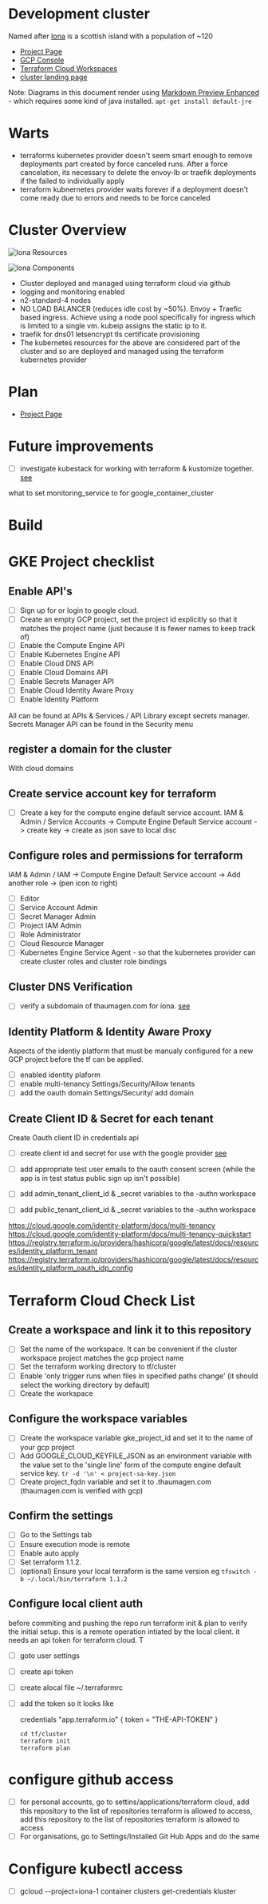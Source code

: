 # Development cluster

Named after [Iona](https://en.ikipedia.org/wiki/Wikipedia:WikiProject_Scottish_Islands/Islands_by_population_densityw) is a scottish island with a population of ~120

* [Project Page](https://github.com/users/robinbryce/projects/2)
* [GCP Console](https://console.cloud.google.com/home/dashboard?project=iona-1)
* [Terraform Cloud Workspaces](https://app.terraform.io/app/robinbryce/workspaces)
* [cluster landing page](https://iona.thaumagen.io/static/index.html)

Note: Diagrams in this document render using [Markdown Preview Enhanced](https://shd101wyy.github.io/markdown-preview-enhanced/#/) - which requires some kind of java installed. `apt-get install default-jre`

# Warts

* terraforms kubernetes provider doesn't seem smart enough to remove
  deployments part created by force canceled runs. After a force cancelation,
  its necessary to delete the envoy-lb or traefik deployments if the failed to
  individually apply
* terraform kubnernetes provider waits forever if a deployment doesn't come
  ready due to errors and needs to be force canceled

# Cluster Overview

![Iona Resources](http://www.plantuml.com/plantuml/proxy?cache=no&src=https://raw.githubusercontent.com/robinbryce/iona/main/iona-wbs.iuml)


![Iona Components](http://www.plantuml.com/plantuml/proxy?cache=no&src=https://raw.githubusercontent.com/robinbryce/iona/main/iona-components.iuml)

- Cluster deployed and managed using terraform cloud via github
- logging and monitoring enabled
- n2-standard-4 nodes
- NO LOAD BALANCER (reduces idle cost by ~50%). Envoy + Traefic based ingress. Achieve using a node pool specifically for ingress which is limited to a single vm. kubeip assigns the static ip to it.
- traefik for dns01 letsencrypt tls certificate provisioning
- The kubernetes resources for the above are considered part of the cluster and so are deployed and managed using the terraform kubernetes provider

# Plan

* [Project Page](https://github.com/users/robinbryce/projects/2)
# Future improvements

* [ ] investigate kubestack for working with terraform & kustomize together.
    [see](https://thenewstack.io/a-better-way-to-provision-kubernetes-using-terraform/)

what to set monitoring_service to for google_container_cluster

# Build

# GKE Project checklist

## Enable API's

* [ ] Sign up for or login to google cloud.
* [ ] Create an empty GCP project, set the project id explicitly so that it matches the project name (just because it is fewer names to keep track of)
* [ ] Enable the Compute Engine API
* [ ] Enable Kubernetes Engine API
* [ ] Enable Cloud DNS API
* [ ] Enable Cloud Domains API
* [ ] Enable Secrets Manager API
* [ ] Enable Cloud Identity Aware Proxy
* [ ] Enable Identity Platform

All can be found at APIs & Services / API Library except secrets manager.
Secrets Manager API can be found in the Security menu

## register a domain for the cluster

With cloud domains

## Create service account key for terraform

* [ ] Create a key for the compute engine default service account.
      IAM & Admin / Service Accounts ->
       Compute Engine Default Service account ->
        create key -> create as json save to local disc


## Configure roles and permissions for terraform

IAM & Admin / IAM -> Compute Engine Default Service account -> Add another role -> (pen icon to right)

* [ ] Editor
* [ ] Service Account Admin
* [ ] Secret Manager Admin
* [ ] Project IAM Admin
* [ ] Role Administrator
* [ ] Cloud Resource Manager
* [ ] Kubernetes Engine Service Agent - so that the kubernetes provider can
    create cluster roles and cluster role bindings

## Cluster DNS Verification

* [ ] verify a subdomain of thaumagen.com for iona.
    [see](https://cloud.google.com/identity/docs/add-cname#7334202)

## Identity Platform & Identity Aware Proxy

Aspects of the identiy platform that must be manualy configured for a new GCP
project before the tf can be applied.

* [ ] enabled identity plaform
* [ ] enable multi-tenancy
      Settings/Security/Allow tenants
* [ ] add the oauth domain
      Settings/Security/ add domain

## Create Client ID & Secret for each tenant

Create Oauth client ID in credentials api
* [ ] create client id and secret for use with the google provider [see](https://cloud.google.com/identity-platform/docs/web/google?hl=en_GB)

* [ ] add appropriate test user emails to the oauth consent screen (while the app is
    in test status public sign up isn't possible)

* [ ] add admin_tenant_client_id & _secret variables to the -authn workspace
* [ ] add public_tenant_client_id & _secret variables to the -authn workspace

https://cloud.google.com/identity-platform/docs/multi-tenancy
https://cloud.google.com/identity-platform/docs/multi-tenancy-quickstart
https://registry.terraform.io/providers/hashicorp/google/latest/docs/resources/identity_platform_tenant
https://registry.terraform.io/providers/hashicorp/google/latest/docs/resources/identity_platform_oauth_idp_config


# Terraform Cloud Check List

## Create a workspace and link it to this repository

* [ ] Set the name of the workspace. It can be convenient if the cluster workspace project matches the gcp project name
* [ ] Set the terraform working directory to tf/cluster
* [ ] Enable 'only trigger runs when files in specified paths change' (it should select the working directory by default)
* [ ] Create the workspace

## Configure the workspace variables

* [ ] Create the workspace variable gke_project_id and set it to the name of your gcp project
* [ ] Add GOOGLE_CLOUD_KEYFILE_JSON as an environment variable with the value
      set to the 'single line' form of the compute engine default service key. `tr -d '\n' < project-sa-key.json`
* [ ] Create project_fqdn variable and set it to <project>.thaumagen.com (thaumagen.com is verified with gcp)

## Confirm the settings

* [ ] Go to the Settings tab
* [ ] Ensure execution mode is remote
* [ ] Enable auto apply
* [ ] Set terraform 1.1.2.
* [ ] (optional) Ensure your local terraform is the same version eg `tfswitch -b ~/.local/bin/terraform 1.1.2`

## Configure local client auth

before commiting and pushing the repo run terraform init & plan to verify the
initial setup. this is a remote operation intiated by the local client. it
needs an api token for terraform cloud. T

* [ ] goto user settings
* [ ] create api token
* [ ] create alocal file ~/.terraformrc
* [ ] add the token so it looks like

    credentials "app.terraform.io" {
      token = "THE-API-TOKEN"
    }

    ```
    cd tf/cluster
    terraform init
    terraform plan
    ```

# configure github access

* [ ] for personal accounts, go to settins/applications/terraform cloud, add
    this repository to the list of repositories terraform is allowed to access,
    add this repository to the list of repositories terraform is allowed to
    access
* [ ] For organisations, go to Settings/Installed Git Hub Apps and do the same

# Configure kubectl access

* [ ] gcloud --project=iona-1 container clusters get-credentials kluster
